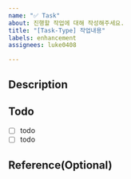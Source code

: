 ```yaml
---
name: "✅ Task"
about: 진행할 작업에 대해 작성해주세요.
title: "[Task-Type] 작업내용"
labels: enhancement
assignees: luke0408

---
```


<!-- 
[Types]
- Feature : 새로운 기능 추가
- Refactor : 코드 리팩터링 작업
- Document : 문서 작업
- Test : 테스트 코드 관련 작업
- Style : 코드 스타일 및 포맷팅 등의 작업
- CI/CD : CI/CD 작업 수정
-->

## **Description**
<!-- 작업사항에 대한 설명을 작성해주세요 -->


## **Todo**
<!-- 작업해야 하는 투두리스트를 작성해주세요. -->
- [ ] todo
- [ ] todo

## **Reference(Optional)**
<!-- 작업에 대해 참고하거나 알아야 할 기타사항이 있다면 작성해주세요. -->

